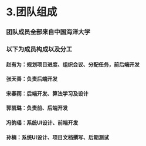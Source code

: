 # 3.团队组成

### 团队成员全部来自中国海洋大学

### 以下为成员构成以及分工

#### 赵有为：规划项目进度、组织会议、分配任务，前后端开发

#### 张天善：负责后端开发

#### 宋春雨：后端开发、算法学习及设计

#### 郭凯璐：负责前、后端开发

#### 冯韵瑶：系统UI设计、前端开发

#### 孙楠：系统UI设计、项目文档撰写、后期测试

## 



